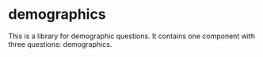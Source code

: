 
# demographics

This is a library for demographic questions. It contains one component with three questions: demographics.




